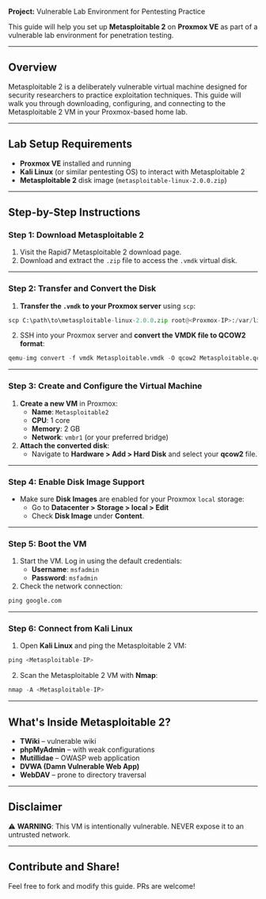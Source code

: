 **Project:** Vulnerable Lab Environment for Pentesting Practice

This guide will help you set up **Metasploitable 2** on **Proxmox VE** as part of a vulnerable lab environment for penetration testing.

---

## **Overview**

Metasploitable 2 is a deliberately vulnerable virtual machine designed for security researchers to practice exploitation techniques. This guide will walk you through downloading, configuring, and connecting to the Metasploitable 2 VM in your Proxmox-based home lab.

---

## **Lab Setup Requirements**

- **Proxmox VE** installed and running
- **Kali Linux** (or similar pentesting OS) to interact with Metasploitable 2
- **Metasploitable 2** disk image (`metasploitable-linux-2.0.0.zip`)

---

## **Step-by-Step Instructions**

### **Step 1: Download Metasploitable 2**

1. Visit the Rapid7 Metasploitable 2 download page.
2. Download and extract the `.zip` file to access the `.vmdk` virtual disk.

---

### **Step 2: Transfer and Convert the Disk**

1. **Transfer the `.vmdk` to your Proxmox server** using `scp`:
    
  ```python
scp C:\path\to\metasploitable-linux-2.0.0.zip root@<Proxmox-IP>:/var/lib/vz/images/204/

```
    
    
    
2. SSH into your Proxmox server and **convert the VMDK file to QCOW2 format**:
    
```python
qemu-img convert -f vmdk Metasploitable.vmdk -O qcow2 Metasploitable.qcow2

```
    
    
    

---

### **Step 3: Create and Configure the Virtual Machine**

1. **Create a new VM** in Proxmox:
    - **Name**: `Metasploitable2`
    - **CPU**: 1 core
    - **Memory**: 2 GB
    - **Network**: `vmbr1` (or your preferred bridge)
2. **Attach the converted disk**:
    - Navigate to **Hardware > Add > Hard Disk** and select your **qcow2** file.

---

### **Step 4: Enable Disk Image Support**

- Make sure **Disk Images** are enabled for your Proxmox `local` storage:
    - Go to **Datacenter > Storage > local > Edit**
    - Check **Disk Image** under **Content**.

---

### **Step 5: Boot the VM**

1. Start the VM. Log in using the default credentials:
    - **Username**: `msfadmin`
    - **Password**: `msfadmin`
2. Check the network connection:
    
```python
ping google.com

```
    
    
    

---

### **Step 6: Connect from Kali Linux**

1. Open **Kali Linux** and ping the Metasploitable 2 VM:
    
```python
ping <Metasploitable-IP>

```
    
    
    
2. Scan the Metasploitable 2 VM with **Nmap**:
    
 ```python
nmap -A <Metasploitable-IP>

```
    
    
    

---

## **What's Inside Metasploitable 2?**

- **TWiki** – vulnerable wiki
- **phpMyAdmin** – with weak configurations
- **Mutillidae** – OWASP web application
- **DVWA (Damn Vulnerable Web App)**
- **WebDAV** – prone to directory traversal

---

## **Disclaimer**

⚠️ **WARNING**: This VM is intentionally vulnerable. NEVER expose it to an untrusted network.

---

## **Contribute and Share!**

Feel free to fork and modify this guide. PRs are welcome!